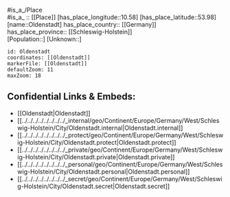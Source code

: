 ﻿---
location: [52.977, 10.588] 
mapzoom: [7,12] 
mapmarker: city 
type: City
tags:
- geo/City


SpocWebEntityId: 33091
isDeleted: false
confidential: public

---
#is_a_/Place  
#is_a_ :: [[Place]] 
[has_place_longitude::10.58] 
[has_place_latitude::53.98] 
[name::Oldenstadt] 
has_place_country:: [[Germany]]  
has_place_province:: [[Schleswig-Holstein]]  
[Population::] 
[Unknown::] 


```leaflet
id: Oldenstadt
coordinates: [[Oldenstadt]] 
markerFile: [[Oldenstadt]] 
defaultZoom: 11 
maxZoom: 18
```


## Confidential Links & Embeds: 
- [[Oldenstadt|Oldenstadt]]  
- [[../../../../../../../../_internal/geo/Continent/Europe/Germany/West/Schleswig-Holstein/City/Oldenstadt.internal|Oldenstadt.internal]] 
- [[../../../../../../../../_protect/geo/Continent/Europe/Germany/West/Schleswig-Holstein/City/Oldenstadt.protect|Oldenstadt.protect]] 
- [[../../../../../../../../_private/geo/Continent/Europe/Germany/West/Schleswig-Holstein/City/Oldenstadt.private|Oldenstadt.private]] 
- [[../../../../../../../../_personal/geo/Continent/Europe/Germany/West/Schleswig-Holstein/City/Oldenstadt.personal|Oldenstadt.personal]] 
- [[../../../../../../../../_secret/geo/Continent/Europe/Germany/West/Schleswig-Holstein/City/Oldenstadt.secret|Oldenstadt.secret]] 
